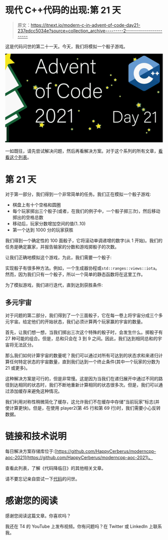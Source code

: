 # 现代 C++代码的出现:第 21 天

> 原文：<https://itnext.io/modern-c-in-advent-of-code-day21-237edcc5034e?source=collection_archive---------2----------------------->

这是代码问世的第二十一天。今天，我们将模拟一个骰子游戏。

![](img/24e28e272a47fdb39cd9ded1f8571252.png)

一如既往，请先尝试解决问题，然后再看解决方案。对于这个系列的所有文章，[看看这个列表](https://medium.com/@happy.cerberus/list/advent-of-code-2021-using-modern-c-c5814cb6666e)。

# 第 21 天

对于第一部分，我们得到一个非常简单的任务。我们正在模拟一个骰子游戏:

*   棋盘上有十个空格和圆圈
*   每个玩家掷出三个骰子(或者，在我们的例子中，一个骰子掷三次)，然后移动掷出的空格总数
*   移动后，玩家分数增加空间的值(1..10)
*   第一个达到 1000 分的玩家获胜

我们得到一个确定性的 100 面骰子，它将滚动单调递增的数字(从 1 开始)。我们的任务是确定赢家，并报告输家的分数和游戏掷骰子的次数。

让我们正确地模拟这个游戏，为此，我们需要一个骰子:

实现骰子有很多种方法。例如，一个生成器协程或`std::ranges::views::iota`。然而，因为我们只有一个骰子，所以一个简单的静态函数将在这里工作。

为了模拟游戏，我们进行迭代，直到达到获胜条件:

## 多元宇宙

对于问题的第二部分，我们得到了一个三面骰子，它在每一卷上将宇宙分成三个多元宇宙。给定他们的开始状态，我们必须计算两个玩家赢的宇宙的数量。

首先，让我们想一想，当我们掷出三次这个特殊的骰子时，会发生什么。掷骰子有 27 种可能的组合。但是，总和只会在 3 到 9 之间。因此，我们达到相同总和的宇宙将无法区分。

那么我们如何计算宇宙的数量呢？我们可以通过对所有可达到的状态求和来递归计算任何特定状态的宇宙数量，直到我们达到一个终止条件(其中一个玩家的分数为 21 或更多)。

这种解决方案是可行的，但是非常慢。这是因为当我们在递归展开中通过不同的路径到达相同的状态时，我们不断地重新计算相同的状态很多次。但是，我们可以通过添加缓存来避免这种情况。

我们利用对称性稍微简化了缓存，这允许我们不在缓存中存储“当前玩家”标志(并使计算更快)。但是，在使用 player2(第 45 行和第 69 行)时，我们需要小心反转数据。

# 链接和技术说明

每日解决方案存储库位于:[https://github.com/HappyCerberus/moderncpp-aoc-2021](https://github.com/HappyCerberus/moderncpp-aoc-2021)。

查看此列表，了解《代码降临日》的其他相关文章。

请不要忘记亲自尝试一下[代码](https://adventofcode.com/2021)的问世。

# 感谢您的阅读

感谢您阅读这篇文章。你喜欢吗？

我还在 T4 的 YouTube 上发布视频。你有问题吗？在 Twitter 或 LinkedIn 上联系我。